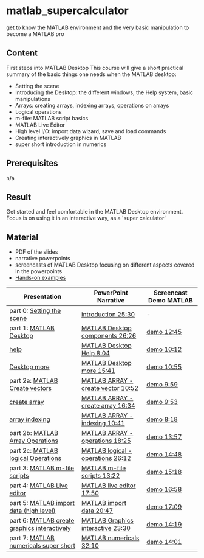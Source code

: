 # matlab_supercalculator
get to know the MATLAB environment and the very basic manipulation to become a MATLAB pro

## Content

First steps into MATLAB Desktop
This course will give a short practical summary of the basic things one needs when the MATLAB desktop:

   - Setting the scene
   - Introducing the Desktop: the different windows, the Help system, basic manipulations
   - Arrays: creating arrays, indexing arrays, operations on arrays
   - Logical operations
   - m-file: MATLAB script basics
   - MATLAB Live Editor
   - High level I/O: import data wizard, save and load commands
   - Creating interactively graphics in MATLAB
   - super short introduction in numerics 


## Prerequisites

n/a
## Result

   Get started and feel comfortable in the MATLAB Desktop environment. Focus is on using it in an interactive way, as a 'super calculator'

## Material

- PDF of the slides
- narrative powerpoints
- screencasts of MATLAB Desktop focusing on different aspects covered in the powerpoints
- [Hands-on examples](https://github.com/franklbvp/matlab_supercalculator/blob/master/docs/handson-matlab-supercalculator.zip)


|Presentation | PowerPoint Narrative | Screencast Demo MATLAB |
|------------ | -------------------- | -----------------------|
|part 0: [Setting the scene](https://github.com/franklbvp/matlab_supercalculator/blob/master/docs/202008-Matlab-Introduction_m.pdf) | [introduction 25:30](https://kuleuven.mediaspace.kaltura.com/media/202008-Matlab-Introduction_m/1_kel508rp)| - |
|part 1: [MATLAB Desktop](https://github.com/franklbvp/matlab_supercalculator/blob/master/docs/202008-Matlab-IDE_desktop_m.pdf) | [MATLAB Desktop components 26:26](https://kuleuven.mediaspace.kaltura.com/media/202008-Matlab-IDE_desktop_m/1_sox68xdp) | [demo 12:45](https://kuleuven.mediaspace.kaltura.com/media/matlab_desktop_a_first_view/1_cr6hn2pj) |
|[help](https://github.com/franklbvp/matlab_supercalculator/blob/master/docs/202008-Matlab-IDE_help_m.pdf) | [MATLAB Desktop Help 8:04](https://kuleuven.mediaspace.kaltura.com/media/202008-Matlab-IDE_help_m/1_1rrwvg2z) |[demo 10:12](https://kuleuven.mediaspace.kaltura.com/media/matlab_helpsystem/1_jk3qw4o7)  |
|[Desktop more](https://github.com/franklbvp/matlab_supercalculator/blob/master/docs/202008-Matlab-IDE_more_m.pdf) | [MATLAB Desktop more 15:41](https://kuleuven.mediaspace.kaltura.com/media/202008-Matlab-IDE_more_m/1_cwk8rxay) | [demo 10:55](https://kuleuven.mediaspace.kaltura.com/media/matlab_desktop_some_basics/1_lnzua3zp)  |
|part 2a: [MATLAB Create vectors](https://github.com/franklbvp/matlab_supercalculator/blob/master/docs/202009-Matlab-Array-Create_vector_m.pdf)  | [MATLAB ARRAY - create vector 10:52](https://kuleuven.mediaspace.kaltura.com/media/202009-Matlab-Array-Create_vector_m/1_yeyje5oq) | [demo 9:59](https://kuleuven.mediaspace.kaltura.com/media/matlab_array_create_vectors/1_1t8jk2zm)  |
|[create array](https://github.com/franklbvp/matlab_supercalculator/blob/master/docs/202009-Matlab-Array-Create_array_m.pdf) | [MATLAB ARRAY - create array 16:34](https://kuleuven.mediaspace.kaltura.com/media/202009-Matlab-Array-Create_array_m/1_2u1s8y27) | [demo 9:53](https://kuleuven.mediaspace.kaltura.com/media/matlab_array_create_arrays/1_frbfxxym) |
| [array indexing](https://github.com/franklbvp/matlab_supercalculator/blob/master/docs/202009-Matlab-Array-indexing_m.pdf)| [MATLAB ARRAY - indexing 10:41](https://kuleuven.mediaspace.kaltura.com/media/202009-Matlab-Array-indexing_m/1_w3u3m4o5) | [demo 8:18](https://kuleuven.mediaspace.kaltura.com/media/matlab_array_indexing/1_052zg1ph)  |
|part 2b: [MATLAB Array Operations](https://github.com/franklbvp/matlab_supercalculator/blob/master/docs/202009-Matlab-ArrayOperations_m.pdf) | [MATLAB ARRAY - operations 18:25](https://kuleuven.mediaspace.kaltura.com/media/202009-Matlab-ArrayOperations_m/1_q1jo9hkp) | [demo 13:57](https://kuleuven.mediaspace.kaltura.com/media/matlab_array_operations/1_3o62khg1)  |
|part 2c: [MATLAB logical Operations](https://github.com/franklbvp/matlab_supercalculator/blob/master/docs/202009-Matlab-LogicalRelational_m.pdf) | [MATLAB logical - operations 26:12](https://kuleuven.mediaspace.kaltura.com/media/202009-Matlab-LogicalRelational_m/1_znhyyyeu) | [demo 14:48](https://kuleuven.mediaspace.kaltura.com/media/matlab_array_logical/1_urwrtumv)  |
|part 3: [MATLAB m-file scripts](https://github.com/franklbvp/matlab_supercalculator/blob/master/docs/202009-Matlab-MfilesBasics-script_m.pdf) | [MATLAB m-file scripts 13:22](https://kuleuven.mediaspace.kaltura.com/media/202009-Matlab-MfilesBasics-script_m/1_4ccu10rk) | [demo 15:18](https://kuleuven.mediaspace.kaltura.com/media/matlab_mfilebasics_script/1_kno3gulv)  |
|part 4: [MATLAB Live editor](https://github.com/franklbvp/matlab_supercalculator/blob/master/docs/202009-Matlab-LiveEditor_m.pdf) | [MATLAB live editor 17:50](https://kuleuven.mediaspace.kaltura.com/media/202009-Matlab-LiveEditor_m/1_aep1mxkq) | [demo 16:58](https://kuleuven.mediaspace.kaltura.com/media/matlab_livescript_basics/1_kyikb60k)  |
|part 5: [MATLAB import data (high level)](https://github.com/franklbvp/matlab_supercalculator/blob/master/docs/202009-Matlab-IO-highlevel.pdf) | [MATLAB import data 20:47](https://kuleuven.mediaspace.kaltura.com/media/202009-Matlab-IO-highlevel/1_zxbkyndh) | [demo 17:09](https://kuleuven.mediaspace.kaltura.com/media/io_overview_highlevel/1_cpctxlyv)  |
|part 6: [MATLAB create graphics interactively](https://github.com/franklbvp/matlab_supercalculator/blob/master/docs/202009-Matlab-Graphics_interactive_m.pdf) | [MATLAB Graphics interactive 23:30](https://kuleuven.mediaspace.kaltura.com/media/202009-Matlab-Graphics_interactive_m/1_22cio9wr) | [demo 14:19](https://kuleuven.mediaspace.kaltura.com/media/matlab_create_graphics_interactively/1_oojhbff6)  |
|part 7: [MATLAB numericals super short](https://github.com/franklbvp/matlab_supercalculator/blob/master/docs/202009-Matlab-Numericals_m.pdf) | [MATLAB numericals 32:10](https://kuleuven.mediaspace.kaltura.com/media/202009-Matlab-Numericals_m/1_ybony7vi) | [demo 14:01](https://kuleuven.mediaspace.kaltura.com/media/matlab_numerics_capita_selecta/1_dibgci5e)  |
